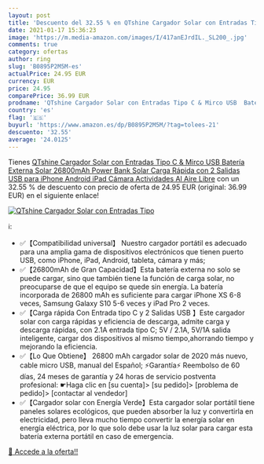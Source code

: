 ```yaml
---
layout: post
title: 'Descuento del 32.55 % en QTshine Cargador Solar con Entradas Tipo'
date: 2021-01-17 15:36:23
image: 'https://m.media-amazon.com/images/I/417anEJrdIL._SL200_.jpg'
comments: true
category: ofertas
author: ring
slug: 'B0895P2M5M-es'
actualPrice: 24.95 EUR
currency: EUR
price: 24.95
comparePrice: 36.99 EUR
prodname: 'QTshine Cargador Solar con Entradas Tipo C & Mirco USB  Batería Externa Solar 26800mAh Power Bank Solar Carga Rápida con 2 Salidas USB para iPhone Android iPad Cámara  Actividades Al Aire Libre'
country: 'es'
flag: '🇪🇸'
buyurl: 'https://www.amazon.es/dp/B0895P2M5M/?tag=tolees-21'
descuento: '32.55'
average: '24.0125'
---
```


Tienes [QTshine Cargador Solar con Entradas Tipo C & Mirco USB  Batería Externa Solar 26800mAh Power Bank Solar Carga Rápida con 2 Salidas USB para iPhone Android iPad Cámara  Actividades Al Aire Libre](https://www.amazon.es/dp/B0895P2M5M/?tag=tolees-21) con un 32.55 % de descuento con precio de oferta de 24.95 EUR (original: 36.99 EUR) en el siguiente enlace!

[![QTshine Cargador Solar con Entradas Tipo](https://m.media-amazon.com/images/I/417anEJrdIL._SL200_.jpg)](https://www.amazon.es/dp/B0895P2M5M/?tag=tolees-21)

ℹ️:

- ✅【Compatibilidad universal】 Nuestro cargador portátil es adecuado para una amplia gama de dispositivos electrónicos que tienen puerto USB, como iPhone, iPad, Android, tableta, cámara y más;
- ✅【26800mAh de Gran Capacidad】Esta batería externa no solo se puede cargar, sino que también tiene la función de carga solar, no preocuparse de que el equipo se quede sin energía. La batería incorporada de 26800 mAh es suficiente para cargar iPhone XS 6-8 veces, Samsung Galaxy S10 5-6 veces y iPad Pro 2 veces.
- ✅【Carga rápida Con Entrada tipo C y 2 Salidas USB 】Este cargador solar con carga rápidas y eficiencia de descarga, admite carga y descarga rápidas, con 2.1A entrada tipo C; 5V / 2.1A, 5V/1A salida inteligente, cargar dos dispositivos al mismo tiempo,ahorrando tiempo y mejorando la eficiencia.
- ✅【Lo Que Obtiene】 26800 mAh cargador solar de 2020 más nuevo, cable micro USB, manual del Español; ⚡Garantía⚡ Reembolso de 60 días, 24 meses de garantía y 24 horas de servicio postventa profesional: ☛Haga clic en [su cuenta]> [su pedido]> [problema de pedido]> [contactar al vendedor]
- ✅【Cargador solar con Energía Verde】Esta cargador solar portátil tiene paneles solares ecológicos, que pueden absorber la luz y convertirla en electricidad, pero lleva mucho tiempo convertir la energía solar en energía eléctrica, por lo que solo debe usar la luz solar para cargar esta batería externa portátil en caso de emergencia.

[🛒 Accede a la oferta!!](https://www.amazon.es/dp/B0895P2M5M/?tag=tolees-21)
